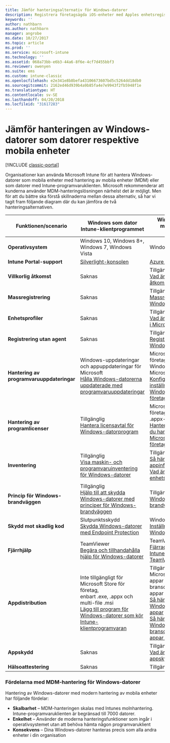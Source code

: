 ```yaml
---
title: Jämför hanteringsalternativ för Windows-datorer
description: Registrera företagsägda iOS-enheter med Apples enhetsregistreringsprogram (DEP) eller Apple Configurator
keywords: ''
author: nathbarn
ms.author: nathbarn
manager: angrobe
ms.date: 10/27/2017
ms.topic: article
ms.prod: ''
ms.service: microsoft-intune
ms.technology: ''
ms.assetid: 068a73bb-e6b3-44a6-8f6e-4cf7d455bbf3
ms.reviewer: owenyen
ms.suite: ems
ms.custom: intune-classic
ms.openlocfilehash: e2e341e8b8befa43106673607bd5c5264dd18db0
ms.sourcegitcommit: 2162ed46d939b4a9b85fa4e7e9943f2fb5948f1e
ms.translationtype: HT
ms.contentlocale: sv-SE
ms.lasthandoff: 04/20/2018
ms.locfileid: "31617283"
---
```

# <a name="compare-managing-windows-pcs-as-computers-or-mobile-devices"></a>Jämför hanteringen av Windows-datorer som datorer respektive mobila enheter

[!INCLUDE [classic-portal](../includes/classic-portal.md)]

Organisationer kan använda Microsoft Intune för att hantera Windows-datorer som mobila enheter med hantering av mobila enheter (MDM) eller som datorer med Intune-programvaruklienten.  Microsoft rekommenderar att kunderna använder MDM-hanteringslösningen närhelst det är möjligt. Men för att du bättre ska förstå skillnaderna mellan dessa alternativ, så har vi tagit fram följande diagram där du kan jämföra de två hanteringsalternativen.

|**Funktionen/scenario** |**Windows som dator**<br>Intune-klientprogrammet | **Windows som mobil enhet**<br>MDM |
|--------------|-------------------------------|-------------------------------|
|**Operativsystem** |Windows 10, Windows 8+, Windows 7, Windows Vista | Windows 10+ |
|**Intune Portal-support** |[Silverlight-konsolen](https://manage.microsoft.com)|[Azure Portal](https://portal.azure.com) |
|**Villkorlig åtkomst**|Saknas|Tillgänglig <br>[Vad är villkorlig åtkomst?](https://docs.microsoft.com/intune-azure/conditional-access/what-is-conditional-access)|
|**Massregistrering**|Saknas|Tillgänglig <br>[Massregistrering för Windows-enheter](https://docs.microsoft.com/intune-azure/enroll-devices/bulk-enroll-windows)|
|**Enhetsprofiler**|Saknas|Tillgänglig <br>[Vad är enhetsprofiler i Microsoft Intune?](https://docs.microsoft.com/intune-azure/configure-devices/what-are-device-profiles)|
|**Registrering utan agent**|Saknas |Tillgänglig<br>[Registrera Windows-enheter](https://docs.microsoft.com/intune-azure/enroll-devices/enroll-windows-devices)|
|**Hantering av programvaruuppdateringar**| Windows-uppdateringar och appuppdateringar för Microsoft<br>[Hålla Windows-datorerna uppdaterade med programvaruuppdateringar](https://docs.microsoft.com/intune/deploy-use/keep-windows-pcs-up-to-date-with-software-updates-in-microsoft-intune)|Microsoft Store för företag för både Windows 10- och Microsoft-appar<br> [Konfigurera inställningar för Windows Update för företag](https://docs.microsoft.com/intune-azure/configure-devices/how-to-configure-windows-update-for-business) |
|**Hantering av programlicenser**|Tillgänglig <br>[Hantera licensavtal för Windows-datorprogram](https://docs.microsoft.com/intune/deploy-use/manage-license-agreements-for-windows-pc-software-in-microsoft-intune)|Microsoft Store för företag (endast .appx-appar)<br>[Hantera appar som du har köpt från Microsoft Store för företag](https://docs.microsoft.com/intune-azure/manage-apps/wsfb-apps)|
|**Inventering**|Tillgänglig <br>[Visa maskin- och programvaruinventering för Windows-datorer](https://docs.microsoft.com/intune/deploy-use/view-hardware-and-software-inventory-for-windows-pcs-in-microsoft-intune)|Tillgänglig <br>[Så här övervakar du appinformation](https://docs.microsoft.com/intune/apps-monitor)<br>[Vad är enhetshantering](https://docs.microsoft.com/intune/device-management)|
|**Princip för Windows-brandväggen**|Tillgänglig <br>[Hjälp till att skydda Windows-datorer med principer för Windows-brandväggen](https://docs.microsoft.com/intune/deploy-use/help-protect-windows-pcs-using-windows-firewall-policies-in-microsoft-intune) |Tillgänglig <br>[Windows Defender-brandvägg](https://docs.microsoft.com/en-us/intune/endpoint-protection-windows-10#windows-defender-firewall)|
|**Skydd mot skadlig kod**|Slutpunktsskydd<br>[Skydda Windows-datorer med Endpoint Protection](https://docs.microsoft.com/intune/deploy-use/help-secure-windows-pcs-with-endpoint-protection-for-microsoft-intune)|Windows försvarare<br>[Inställningar för Windows Defender](https://docs.microsoft.com/intune-azure/configure-devices/custom-for-windows-10#windows-defender-settings)|
|**Fjärrhjälp** |TeamViewer<br>[Begära och tillhandahålla hjälp för Windows-datorer](https://docs.microsoft.com/intune/deploy-use/request-and-provide-remote-assistance-for-windows-pcs-in-microsoft-intune)|TeamViewer<br> [Fjärradministrera Intune-enheter med TeamViewer](https://docs.microsoft.com/en-us/intune/device-profile-android-teamviewer) |
|**Appdistribution** | Inte tillgängligt för Microsoft Store för företag,<br>enbart .exe, .appx och multi-file .msi<br>[Lägg till program för Windows-datorer som kör Intune-klientprogramvaran](https://docs.microsoft.com/intune/deploy-use/add-apps-for-windows-pcs-in-microsoft-intune)|Tillgängliga för Microsoft Store-appar och branschspecifika appar<br>[Så här lägger du till Windows Store-appar](https://docs.microsoft.com/intune/store-apps-windows)<br>[Så här lägger du till Windows branschspecifika appar (LOB-appar)](https://docs.microsoft.com/intune/lob-apps-windows)|
|**Appskydd**|Saknas|Tillgänglig <br>[Vad är appskyddsprinciper?](https://docs.microsoft.com/intune-azure/manage-apps/what-is-app-protection-policy)|
|**Hälsoattestering**|Saknas|Tillgänglig|


### <a name="advantages-of-mdm-windows-pc-management"></a>Fördelarna med MDM-hantering för Windows-datorer
Hantering av Windows-datorer med modern hantering av mobila enheter har följande fördelar:
- **Skalbarhet** – MDM-hanteringen skalas med Intunes molnhantering. Intune-programvaruklienten är begränsad till 7000 datorer.
- **Enkelhet** – Använder de moderna hanteringsfunktioner som ingår i operativsystemet utan att behöva hämta någon programvaruklient
- **Konsekvens** – Dina Windows-datorer hanteras precis som alla andra enheter i din organisation
<!-- - **Cloud optimization** - -->
